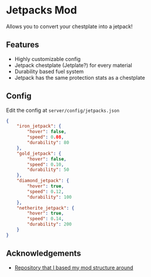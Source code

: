 # Jetpacks Mod

Allows you to convert your chestplate into a jetpack!
## Features

- Highly customizable config
- Jetpack chestplate (Jetplate?) for every material
- Durability based fuel system
- Jetpack has the same protection stats as a chestplate
## Config

Edit the config at `server/config/jetpacks.json`

```json
{
    "iron_jetpack": {
        "hover": false,
        "speed": 0.08,
        "durability": 80
    },
    "gold_jetpack": {
        "hover": false,
        "speed": 0.10,
        "durability": 50
    },
    "diamond_jetpack": {
        "hover": true,
        "speed": 0.12,
        "durability": 100
    },
    "netherite_jetpack": {
        "hover": true,
        "speed": 0.14,
        "durability": 200
    }
}
```

## Acknowledgements

 - [Repository that I based my mod structure around](https://github.com/Tutorials-By-Kaupenjoe/Fabric-Tutorial-1.21.X)

